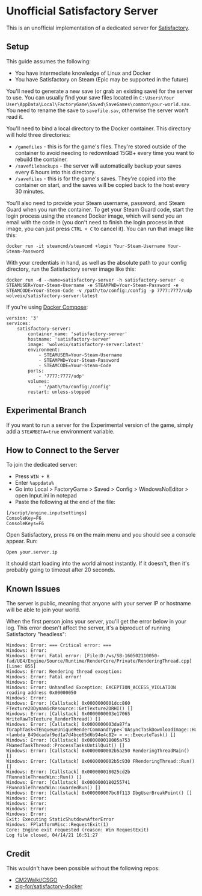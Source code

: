 # Unofficial Satisfactory Server

This is an unofficial implementation of a dedicated server for [Satisfactory](https://store.steampowered.com/app/526870/Satisfactory/).

## Setup

This guide assumes the following:
- You have intermediate knowledge of Linux and Docker
- You have Satisfactory on Steam (Epic may be supported in the future)

You'll need to generate a new save (or grab an existing save) for the server to use. You can usually find your save files located in `C:\Users\Your User\AppData\Local\FactoryGame\Saved\SaveGames\common\your-world.sav`. You need to rename the save to `savefile.sav`, otherwise the server won't read it.

You'll need to bind a local directory to the Docker container. This directory will hold three directories:
- `/gamefiles` - this is for the game's files. They're stored outside of the container to avoid needing to redownload 15GB+ every time you want to rebuild the container.
- `/savefilebackups` - the server will automatically backup your saves every 6 hours into this directory.
- `/savefiles` - this is for the game's saves. They're copied into the container on start, and the saves will be copied back to the host every 30 minutes.

You'll also need to provide your Steam username, password, and Steam Guard when you run the container. To get your Steam Guard code, start the login process using the `steamcmd` Docker image, which will send you an email with the code in (you don't need to finish the login process in that image, you can just press `CTRL + C` to cancel it). You can run that image like this:

```
docker run -it steamcmd/steamcmd +login Your-Steam-Username Your-Steam-Password
```

With your credentials in hand, as well as the absolute path to your config directory, run the Satisfactory server image like this:

```
docker run -d --name=satisfactory-server -h satisfactory-server -e STEAMUSER=Your-Steam-Username -e STEAMPWD=Your-Steam-Password -e STEAMCODE=Your-Steam-Code -v /path/to/config:/config -p 7777:7777/udp wolveix/satisfactory-server:latest
```

If you're using [Docker Compose](https://docs.docker.com/compose/):

```
version: '3'
services:
    satisfactory-server:
        container_name: 'satisfactory-server'
        hostname: 'satisfactory-server'
        image: 'wolveix/satisfactory-server:latest'
        environment:
            - STEAMUSER=Your-Steam-Username
            - STEAMPWD=Your-Steam-Password
            - STEAMCODE=Your-Steam-Code
        ports:
            - '7777:7777/udp'
        volumes:
            - '/path/to/config:/config'
        restart: unless-stopped
```

## Experimental Branch

If you want to run a server for the Experimental version of the game, simply add a `STEAMBETA=true` environment variable.

## How to Connect to the Server

To join the dedicated server:
- Press `WIN + R`
- Enter `%appdata%`
- Go into Local > FactoryGame > Saved > Config > WindowsNoEditor > open Input.ini in notepad
- Paste the following at the end of the file:

```
[/script/engine.inputsettings]
ConsoleKey=F6
ConsoleKeys=F6
```

Open Satisfactory, press `F6` on the main menu and you should see a console appear. Run:
```
Open your.server.ip
```

It should start loading into the world almost instantly. If it doesn't, then it's probably going to timeout after 20 seconds. 

## Known Issues

The server is public, meaning that anyone with your server IP or hostname will be able to join your world.

When the first person joins your server, you'll get the error below in your log. This error doesn't affect the server, it's a biproduct of running Satisfactory "headless":

```
Windows: Error: === Critical error: ===
Windows: Error:
Windows: Error: Fatal error: [File:D:/ws/SB-160502110050-fad/UE4/Engine/Source/Runtime/RenderCore/Private/RenderingThread.cpp] [Line: 855]
Windows: Error: Rendering thread exception:
Windows: Error: Fatal error!
Windows: Error:
Windows: Error: Unhandled Exception: EXCEPTION_ACCESS_VIOLATION reading address 0x00000050
Windows: Error:
Windows: Error: [Callstack] 0x0000000001dcc860 FTexture2DDynamicResource::GetTexture2DRHI() []
Windows: Error: [Callstack] 0x0000000003e17065 WriteRawToTexture_RenderThread() []
Windows: Error: [Callstack] 0x0000000003da87fa TGraphTask<TEnqueueUniqueRenderCommandType<`UAsyncTaskDownloadImage::HandleImageRequest'::`18'::FWriteRawDataToTextureName,<lambda_849dcadaf9ed1a7d4bce65d6b94e4c82> > >::ExecuteTask() []
Windows: Error: [Callstack] 0x000000018005a753 FNamedTaskThread::ProcessTasksUntilQuit() []
Windows: Error: [Callstack] 0x0000000002b5a250 RenderingThreadMain() []
Windows: Error: [Callstack] 0x0000000002b5c930 FRenderingThread::Run() []
Windows: Error: [Callstack] 0x000000018025cd2b FRunnableThreadWin::Run() []
Windows: Error: [Callstack] 0x0000000180255741 FRunnableThreadWin::GuardedRun() []
Windows: Error: [Callstack] 0x000000007bc8f113 DbgUserBreakPoint() []
Windows: Error:
Windows: Error:
Windows: Error:
Windows: Error:
Exit: Executing StaticShutdownAfterError
Windows: FPlatformMisc::RequestExit(1)
Core: Engine exit requested (reason: Win RequestExit)
Log file closed, 04/14/21 16:51:27
```

## Credit

This wouldn't have been possible without the following repos:
- [CM2Walki/CSGO](https://github.com/CM2Walki/CSGO)
- [zig-for/satisfactory-docker](https://github.com/zig-for/satisfactory-docker)
